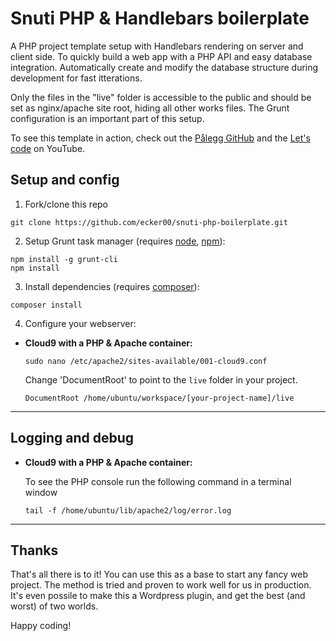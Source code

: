 # Snuti PHP & Handlebars boilerplate

A PHP project template setup with Handlebars rendering on server and client side. To quickly build a web app with a PHP API and easy database integration. Automatically create and modify the database structure during development for fast itterations.

Only the files in the "live" folder is accessible to the public and should be set as nginx/apache site root, hiding all other works files. The Grunt configuration is an important part of this setup.

To see this template in action, check out the [Pålegg GitHub](https://github.com/ecker00/palegg) and the [Let's code]() on YouTube.

## Setup and config

1) Fork/clone this repo
```
git clone https://github.com/ecker00/snuti-php-boilerplate.git
```

2) Setup Grunt task manager (requires [node](https://nodejs.org), [npm](https://www.npmjs.com/get-npm)):
```
npm install -g grunt-cli
npm install
```

3) Install dependencies (requires [composer](https://getcomposer.org)):
```
composer install
```

4) Configure your webserver:

- **Cloud9 with a PHP & Apache container:**
  ```
  sudo nano /etc/apache2/sites-available/001-cloud9.conf
  ```
  Change 'DocumentRoot' to point to the `live` folder in your project.
  ```
  DocumentRoot /home/ubuntu/workspace/[your-project-name]/live
  ```

---

## Logging and debug

- **Cloud9 with a PHP & Apache container:**

  To see the PHP console run the following command in a terminal window
  ```
  tail -f /home/ubuntu/lib/apache2/log/error.log
  ```

---

## Thanks

That's all there is to it! You can use this as a base to start any fancy web project. The method is tried and proven to work well for us in production. It's even possile to make this a Wordpress plugin, and get the best (and worst) of two worlds.

Happy coding!